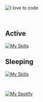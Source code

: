 ![I love to code](https://capsule-render.vercel.app/api?height=250&type=waving&color=gradient&customColorList=14&section=header&text=%F0%9F%92%80%20%F0%9F%96%A4%20%F0%9F%92%BB&fontSize=34&fontColor=fff&animation=fadeIn&fontAlignY=40)

<br>

## Active

[![My Skills](https://skillicons.dev/icons?i=html,css,js,ts,svg,react,vue,astro,nextjs,nuxtjs,svelte,remix,jest,sass,styledcomponents,nodejs,deno,graphql,git,netlify,vercel,supabase,ai,figma)](https://skillicons.dev)

## Sleeping

[![My Skills](https://skillicons.dev/icons?i=dart,gatsby,flutter,jest,tailwind,materialui,angular,lit,ember,jquery,coffeescript,apollo,bootstrap,emotion,redux,rollupjs,firebase,tensorflow,webpack,ae,pr,xd)](https://skillicons.dev)

<br>

[![My Spotify](https://spotify-github-profile.vercel.app/api/view?uid=dmblakedesign&cover_image=true&theme=default&bar_color=53b14f&bar_color_cover=false)](https://github.com/kittinan/spotify-github-profile)
